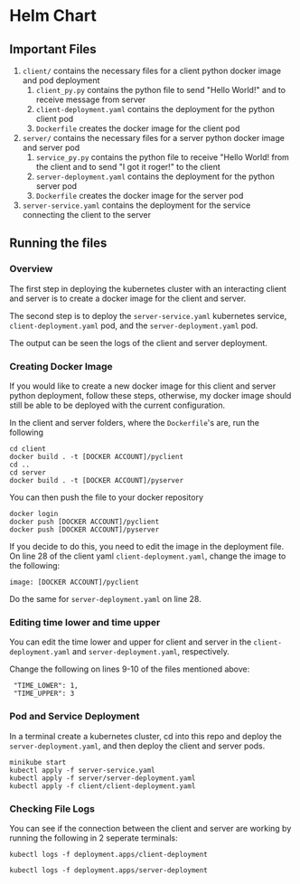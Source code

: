 # Helm Chart

## Important Files
1. `client/` contains the necessary files for a client python docker image and pod deployment
   1. `client_py.py` contains the python file to send "Hello World!" and to receive message from server
   2. `client-deployment.yaml` contains the deployment for the python client pod
   3. `Dockerfile` creates the docker image for the client pod
1. `server/` contains the necessary files for a server python docker image and server pod 
   1. `service_py.py` contains the python file to receive "Hello World! from the client and to send "I got it roger!" to the client
   2. `server-deployment.yaml` contains the deployment for the python server pod
   3. `Dockerfile` creates the docker image for the server pod
3. `server-service.yaml` contains the deployment for the service connecting the client to the server

## Running the files

### Overview
The first step in deploying the kubernetes cluster with an interacting client and server is to create
a docker image for the client and server.

The second step is to deploy the `server-service.yaml` kubernetes service, `client-deployment.yaml` pod, 
and the `server-deployment.yaml` pod.

The output can be seen the logs of the client and server deployment.

### Creating Docker Image
If you would like to create a new docker image for this client and server python deployment, follow these steps, 
otherwise, my docker image should still be able to be deployed with the current configuration.

In the client and server folders, where the `Dockerfile`'s are, run the following
```angular2html
cd client
docker build . -t [DOCKER ACCOUNT]/pyclient
cd ..
cd server
docker build . -t [DOCKER ACCOUNT]/pyserver
```

You can then push the file to your docker repository
```angular2html
docker login
docker push [DOCKER ACCOUNT]/pyclient
docker push [DOCKER ACCOUNT]/pyserver
```

If you decide to do this, you need to edit the image in the deployment file. On line 28 of the client yaml
`client-deployment.yaml`, change the image to the following:
```angular2html
image: [DOCKER ACCOUNT]/pyclient
```
Do the same for `server-deployment.yaml` on line 28.

### Editing time lower and time upper
You can edit the time lower and upper for client and server in the `client-deployment.yaml` and `server-deployment.yaml`,
respectively. 

Change the following on lines 9-10 of the files mentioned above:
```
 "TIME_LOWER": 1,
 "TIME_UPPER": 3
```

### Pod and Service Deployment
In a terminal create a kubernetes cluster, cd into this repo and deploy the `server-deployment.yaml`, 
and then deploy the client and server pods.

```angular2html
minikube start
kubectl apply -f server-service.yaml
kubectl apply -f server/server-deployment.yaml
kubectl apply -f client/client-deployment.yaml
```

### Checking File Logs
You can see if the connection between the client and server are working by running the following in 2 seperate terminals:
```angular2html
kubectl logs -f deployment.apps/client-deployment
```

```angular2html
kubectl logs -f deployment.apps/server-deployment
```

